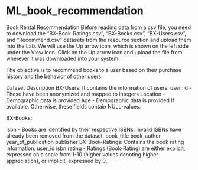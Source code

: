 # ML_book_recommendation
Book Rental Recommendation
Before reading data from a csv file, you need to download the “BX-Book-Ratings.csv”, “BX-Books.csv”, “BX-Users.csv”, and “Recommend.csv” datasets from the resource section and upload them into the Lab. We will use the Up arrow icon, which is shown on the left side under the View icon. Click on the Up arrow icon and upload the file from wherever it was downloaded into your system.

The objective is to recommend books to a user based on their purchase history and the behavior of other users.

Dataset Description
BX-Users: It contains the information of users.
user_id - These have been anonymized and mapped to integers
Location - Demographic data is provided
Age - Demographic data is provided
If available. Otherwise, these fields contain NULL-values.

BX-Books:

isbn - Books are identified by their respective ISBNs. Invalid ISBNs have already been removed from the dataset.
book_title
book_author
year_of_publication
publisher
BX-Book-Ratings: Contains the book rating information.
user_id
isbn
rating - Ratings (Book-Rating) are either explicit, expressed on a scale from 1-10 (higher values denoting higher appreciation), or implicit, expressed by 0.

